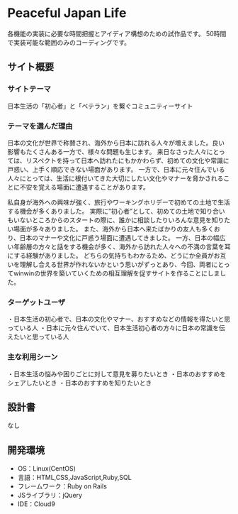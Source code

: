 # Peaceful Japan Life

各機能の実装に必要な時間把握とアイディア構想のための試作品です。
50時間で実装可能な範囲のみのコーディングです。
​
## サイト概要
### サイトテーマ
日本生活の「初心者」と「ベテラン」を繋ぐコミュニティーサイト
​
### テーマを選んだ理由
日本の文化が世界で称賛され、海外から日本に訪れる人々が増えました。良い影響もたくさんある一方で、様々な問題も生じます。
来日なさった人々にとっては、リスペクトを持って日本へ訪れたにもかかわらず、初めての文化や常識に戸惑い、上手く順応できない場面があります。
一方で、日本に元々住んでいる人々にとっては、生活に根付いてきた大切にしたい文化やマナーを脅かされることに不安を覚える場面に遭遇することがあります。

私自身が海外への興味が強く、旅行やワーキングホリデーで初めての土地で生活する機会が多くありました。
実際に”初心者”として、初めての土地で知り合いもいないところからのスタートの際に、誰かに相談したりいろんな意見を知りたい場面が多々ありました。
また、海外から日本へ来たばかりの友人も多くおり、日本のマナーや文化に戸惑う場面に遭遇してきました。
一方、日本の幅広い年齢層の方々と話をする機会が多く、海外から訪れた人々への不満の言葉を耳にする経験がありました。
どちらの気持ちもわかるため、どうにか全員がお互いを理解し合える世界が作れないかという思いがずっとあり、今回、両者にとってwinwinの世界を築いていくための相互理解を促すサイトを作ることにしました。
​
### ターゲットユーザ
・日本生活の初心者で、日本の文化やマナー、おすすめなどの情報を得たいと思っている人
・日本に元々住んでいて、日本生活初心者の方々に日本の常識を伝えたいと思っている人
​
### 主な利用シーン
・日本生活の悩みや困りごとに対して意見を募りたいとき
・日本のおすすめをシェアしたいとき
・日本のおすすめを知りたいとき
​
## 設計書
なし
​
## 開発環境
- OS：Linux(CentOS)
- 言語：HTML,CSS,JavaScript,Ruby,SQL
- フレームワーク：Ruby on Rails
- JSライブラリ：jQuery
- IDE：Cloud9
​
###





